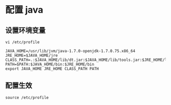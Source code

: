 # 配置 java

## 设置环境变量
    vi /etc/profile

    JAVA_HOME=/usr/lib/jvm/java-1.7.0-openjdk-1.7.0.75.x86_64
    JRE_HOME=$JAVA_HOME/jre
    CLASS_PATH=.:$JAVA_HOME/lib/dt.jar:$JAVA_HOME/lib/tools.jar:$JRE_HOME/lib
    PATH=$PATH:$JAVA_HOME/bin:$JRE_HOME/bin
    export JAVA_HOME JRE_HOME CLASS_PATH PATH

## 配置生效
    source /etc/profile

